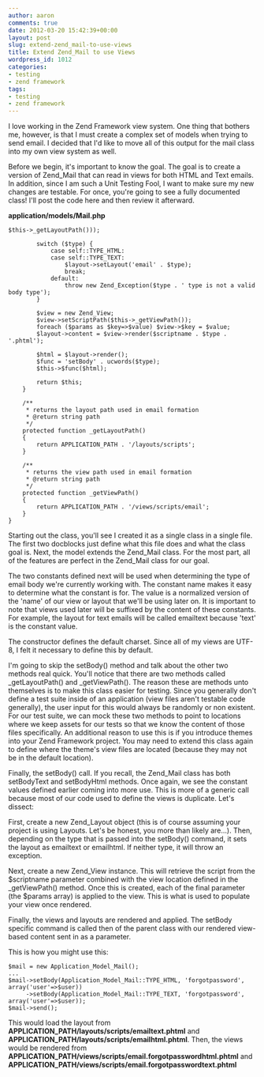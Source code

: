```yaml
---
author: aaron
comments: true
date: 2012-03-20 15:42:39+00:00
layout: post
slug: extend-zend_mail-to-use-views
title: Extend Zend_Mail to use Views
wordpress_id: 1012
categories:
- testing
- zend framework
tags:
- testing
- zend framework
---
```


I love working in the Zend Framework view system.  One thing that bothers me, however, is that I must create a complex set of models when trying to send email.  I decided that I'd like to move all of this output for the mail class into my own view system as well.  

Before we begin, it's important to know the goal. The goal is to create a version of Zend_Mail that can read in views for both HTML and Text emails. In addition, since I am such a Unit Testing Fool, I want to make sure my new changes are testable.  For once, you're going to see a fully documented class!  I'll post the code here and then review it afterward.

**application/models/Mail.php**

    
    
    $this->_getLayoutPath()));
        	
        	switch ($type) {
        		case self::TYPE_HTML:
        		case self::TYPE_TEXT:
        			$layout->setLayout('email' . $type);
        			break;
        		default:
        			throw new Zend_Exception($type . ' type is not a valid body type');
        	}
        	
        	$view = new Zend_View;
        	$view->setScriptPath($this->_getViewPath());
        	foreach ($params as $key=>$value) $view->$key = $value;
        	$layout->content = $view->render($scriptname . $type . '.phtml');
        	
        	$html = $layout->render();
        	$func = 'setBody' . ucwords($type);
        	$this->$func($html);
        	
        	return $this;
        }
    
        /**
         * returns the layout path used in email formation
         * @return string path
         */
        protected function _getLayoutPath()
        {
        	return APPLICATION_PATH . '/layouts/scripts';
        }
    
        /**
         * returns the view path used in email formation
         * @return string path
         */
        protected function _getViewPath()
        {
        	return APPLICATION_PATH . '/views/scripts/email';
        }
    }
    



Starting out the class, you'll see I created it as a single class in a single file.  The first two docblocks just define what this file does and what the class goal is.  Next, the model extends the Zend_Mail class.  For the most part, all of the features are perfect in the Zend_Mail class for our goal.  

The two constants defined next will be used when determining the type of email body we're currently working with.  The constant name makes it easy to determine what the constant is for.  The value is a normalized version of the 'name' of our view or layout that we'll be using later on.  It is important to note that views used later will be suffixed by the content of these constants.  For example, the layout for text emails will be called emailtext because 'text' is the constant value.

The constructor defines the default charset.  Since all of my views are UTF-8, I felt it necessary to define this by default.

I'm going to skip the setBody() method and talk about the other two methods real quick.  You'll notice that there are two methods called _getLayoutPath() and _getViewPath().  The reason these are methods unto themselves is to make this class easier for testing.  Since you generally don't define a test suite inside of an application (view files aren't testable code generally), the user input for this would always be randomly or non existent.  For our test suite, we can mock these two methods to point to locations where we keep assets for our tests so that we know the content of those files specifically.  An additional reason to use this is if you introduce themes into your Zend Framework project.  You may need to extend this class again to define where the theme's view files are located (because they may not be in the default location).  

Finally, the setBody() call.  If you recall, the Zend_Mail class has both setBodyText and setBodyHtml methods.  Once again, we see the constant values defined earlier coming into more use.  This is more of a generic call because most of our code used to define the views is duplicate.  Let's dissect:

First, create a new Zend_Layout object (this is of course assuming your project is using Layouts.  Let's be honest, you more than likely are...).  Then, depending on the type that is passed into the setBody() command, it sets the layout as emailtext or emailhtml.  If neither type, it will throw an exception.

Next, create a new Zend_View instance.  This will retrieve the script from the $scriptname parameter combined with the view location defined in the _getViewPath() method.  Once this is created, each of the final parameter (the $params array) is applied to the view.  This is what is used to populate your view once rendered.  

Finally, the views and layouts are rendered and applied.  The setBody specific command is called then of the parent class with our rendered view-based content sent in as a parameter.

This is how you might use this:


    
    
    $mail = new Application_Model_Mail();
    ...
    $mail->setBody(Application_Model_Mail::TYPE_HTML, 'forgotpassword', array('user'=>$user))
         ->setBody(Application_Model_Mail::TYPE_TEXT, 'forgotpassword', array('user'=>$user));
    $mail->send();
    



This would load the layout from **APPLICATION_PATH/layouts/scripts/emailtext.phtml** and **APPLICATION_PATH/layouts/scripts/emailhtml.phtml**.  Then, the views would be rendered from **APPLICATION_PATH/views/scripts/email.forgotpasswordhtml.phtml** and **APPLICATION_PATH/views/scripts/email.forgotpasswordtext.phtml**
